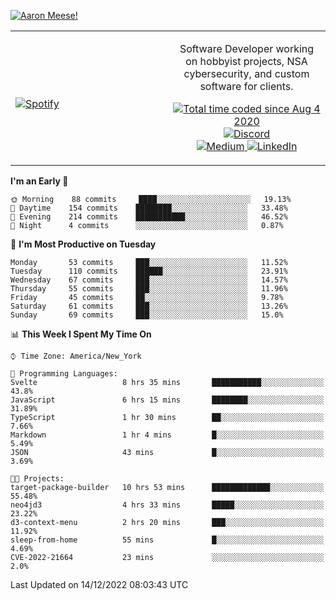 [![Aaron Meese!](https://user-images.githubusercontent.com/17814535/88975338-a2aabf00-d27f-11ea-963f-8a19608716b4.png)](https://github.com/ajmeese7/readme-ascii "README ASCII")

<!-- Modified from project here: https://github.com/novatorem/novatorem -->
<table width="100%">
  <tr>
  <td width="50%">

&nbsp; <br> [![Spotify](https://ajmeese7.vercel.app/api/spotify)](https://open.spotify.com/user/ajmeese)

  </td>
  <td width="50%">
    <p align="center">
    Software Developer working on hobbyist projects, NSA cybersecurity, and custom software for clients.
    </p>
    <p align="center">
      <a href="https://wakatime.com/@f726891d-3b02-46cd-9b60-e8c59f9e2b14">
        <img src="https://wakatime.com/badge/user/f726891d-3b02-46cd-9b60-e8c59f9e2b14.svg" alt="Total time coded since Aug 4 2020" title="WakaTime" />
      </a>
      <a href="http://link.aaronmeese.com/discord">
        <img src="https://img.shields.io/badge/discord-ajmeese7%234835-369?style=flat-square&logo=discord&logoColor=white&color=purple" alt="Discord" title="Discord">
      </a>
      <br />
      <a href="https://link.aaronmeese.com/medium">
        <img src="https://img.shields.io/badge/medium-ajmeese7-1DB954?style=flat-square&logo=medium&logoColor=white" alt="Medium" title="Medium">
      </a>
      <a href="https://link.aaronmeese.com/linkedin">
        <img src="https://img.shields.io/badge/linkedIn-aaronmeese-1DB954?style=flat-square&logo=linkedin&logoColor=white&color=blue" alt="LinkedIn" title="LinkedIn">
      </a>
    </p>
  </td>

</table>

[//]: <> (The `&nbsp;` is to have Aphelion take up more space)

<!--START_SECTION:waka-->
**I'm an Early 🐤** 

```text
🌞 Morning    88 commits     ████░░░░░░░░░░░░░░░░░░░░░   19.13% 
🌆 Daytime    154 commits    ████████░░░░░░░░░░░░░░░░░   33.48% 
🌃 Evening    214 commits    ███████████░░░░░░░░░░░░░░   46.52% 
🌙 Night      4 commits      ░░░░░░░░░░░░░░░░░░░░░░░░░   0.87%

```
📅 **I'm Most Productive on Tuesday** 

```text
Monday       53 commits     ███░░░░░░░░░░░░░░░░░░░░░░   11.52% 
Tuesday      110 commits    ██████░░░░░░░░░░░░░░░░░░░   23.91% 
Wednesday    67 commits     ███░░░░░░░░░░░░░░░░░░░░░░   14.57% 
Thursday     55 commits     ███░░░░░░░░░░░░░░░░░░░░░░   11.96% 
Friday       45 commits     ██░░░░░░░░░░░░░░░░░░░░░░░   9.78% 
Saturday     61 commits     ███░░░░░░░░░░░░░░░░░░░░░░   13.26% 
Sunday       69 commits     ███░░░░░░░░░░░░░░░░░░░░░░   15.0%

```


📊 **This Week I Spent My Time On** 

```text
⌚︎ Time Zone: America/New_York

💬 Programming Languages: 
Svelte                   8 hrs 35 mins       ███████████░░░░░░░░░░░░░░   43.8% 
JavaScript               6 hrs 15 mins       ████████░░░░░░░░░░░░░░░░░   31.89% 
TypeScript               1 hr 30 mins        ██░░░░░░░░░░░░░░░░░░░░░░░   7.66% 
Markdown                 1 hr 4 mins         █░░░░░░░░░░░░░░░░░░░░░░░░   5.49% 
JSON                     43 mins             █░░░░░░░░░░░░░░░░░░░░░░░░   3.69%

🐱‍💻 Projects: 
target-package-builder   10 hrs 53 mins      █████████████░░░░░░░░░░░░   55.48% 
neo4jd3                  4 hrs 33 mins       █████░░░░░░░░░░░░░░░░░░░░   23.22% 
d3-context-menu          2 hrs 20 mins       ███░░░░░░░░░░░░░░░░░░░░░░   11.92% 
sleep-from-home          55 mins             █░░░░░░░░░░░░░░░░░░░░░░░░   4.69% 
CVE-2022-21664           23 mins             ░░░░░░░░░░░░░░░░░░░░░░░░░   2.0%

```


 Last Updated on 14/12/2022 08:03:43 UTC
<!--END_SECTION:waka-->
